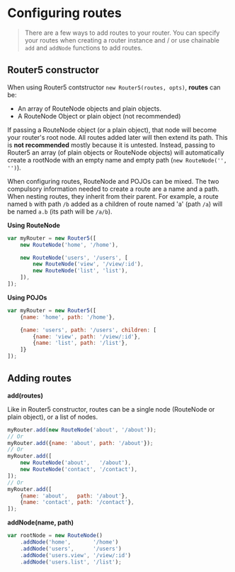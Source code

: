 # Configuring routes

> There are a few ways to add routes to your router. You can specify your routes when creating a router instance and / or use chainable `add` and `addNode` functions to add routes.


## Router5 constructor

When using Router5 contstructor `new Router5(routes, opts)`, __routes__ can be:

- An array of RouteNode objects and plain objects.
- A RouteNode Object or plain object (not recommended)

If passing a RouteNode object (or a plain object), that node will become your router's root node. All routes added later will
then extend its path. This is __not recommended__ mostly because it is untested. Instead, passing to Router5 an array (of plain
objects or RouteNode objects) will automatically create a rootNode with an empty name and empty path (`new RouteNode('', '')`).

When configuring routes, RouteNode and POJOs can be mixed. The two compulsory information needed to create a route are a name and a path.
When nesting routes, they inherit from their parent. For example, a route named `b` with path `/b` added as a children of route named
'a' (path `/a`) will be named `a.b` (its path will be `/a/b`).

__Using RouteNode__


```javascript
var myRouter = new Router5([
    new RouteNode('home', '/home'),

    new RouteNode('users', '/users', [
        new RouteNode('view', '/view/:id'),
        new RouteNode('list', 'list'),
    ]),
]);
```

__Using POJOs__

```javascript
var myRouter = new Router5([
    {name: 'home', path: '/home'},

    {name: 'users', path: '/users', children: [
        {name: 'view', path: '/view/:id'},
        {name: 'list', path: '/list'},
    ]}
]);
```

## Adding routes

__add(routes)__

Like in Router5 constructor, routes can be a single node (RouteNode or plain object), or a list of nodes.

```javascript
myRouter.add(new RouteNode('about', '/about'));
// Or
myRouter.add({name: 'about', path: '/about'});
// Or
myRouter.add([
    new RouteNode('about',   '/about'),
    new RouteNode('contact', '/contact'),
]);
// Or
myRouter.add([
    {name: 'about',   path: '/about'},
    {name: 'contact', path: '/contact'},
]);
```

__addNode(name, path)__


```javascript
var rootNode = new RouteNode()
    .addNode('home',       '/home')
    .addNode('users',      '/users')
    .addNode('users.view', '/view/:id')
    .addNode('users.list', '/list');
```

